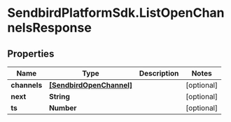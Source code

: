 # SendbirdPlatformSdk.ListOpenChannelsResponse

## Properties

Name | Type | Description | Notes
------------ | ------------- | ------------- | -------------
**channels** | [**[SendbirdOpenChannel]**](SendbirdOpenChannel.md) |  | [optional] 
**next** | **String** |  | [optional] 
**ts** | **Number** |  | [optional] 


